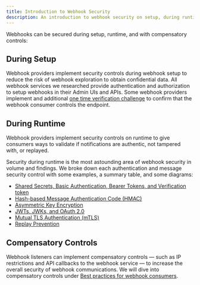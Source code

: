 ```yaml
---
title: Introduction to Webhook Security
description: An introduction to webhook security on setup, during runtime, and compensatory controls
---
```


Webhooks can be secured during setup, runtime, and with compensatory controls:

## During Setup

Webhook providers implement security controls during webhook setup to reduce the risk of webhook exploration to obtain confidential data. All webhook services we researched provide authentication and authorization to setup webhooks in their Admin UIs and APIs.
Some webhook providers implement and additional [one time verification challenge](/security/one-time-verification-challenge) to confirm that the webhook consumer controls the endpoint.

## During Runtime

Webhook providers implement security controls on runtime to give consumers ways to validate if notifications are authentic, not tampered with, or replayed.

Security during runtime is the most astounding area of webhook security in volume and findings. We broke down each authentication and message security control with some examples, a summary table, and some diagrams:

- [Shared Secrets, Basic Authentication, Bearer Tokens, and Verification token](/security/shared-secret)
- [Hash-based Message Authentication Code (HMAC)](/security/hmac)
- [Asymmetric Key Encryption](/security/asymmetric-key-encryption)
- [JWTs, JWKs, and OAuth 2.0](/security/jwt-jwk-oauth2)
- [Mutual TLS Authentication (mTLS)](/security/end-to-end-encryption)
- [Replay Prevention](/security/replay-prevention)

## Compensatory Controls

Webhook listeners can implement compensatory controls — such as IP restrictions and API callbacks to the webhook service — to increase the overall security of webhook communications. We will dive into compensatory controls under [Best practices for webhook consumers](/best-practices/webhook-consumers).
